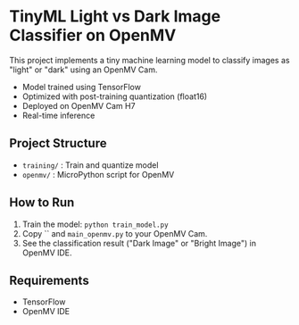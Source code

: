 # TinyML Light vs Dark Image Classifier on OpenMV

This project implements a tiny machine learning model to classify images as "light" or "dark" using an OpenMV Cam.

- Model trained using TensorFlow
- Optimized with post-training quantization (float16)
- Deployed on OpenMV Cam H7
- Real-time inference

## Project Structure
- `training/` : Train and quantize model
- `openmv/` : MicroPython script for OpenMV

## How to Run
1. Train the model: `python train_model.py`
2. Copy `` and `main_openmv.py` to your OpenMV Cam.
3. See the classification result ("Dark Image" or "Bright Image") in OpenMV IDE.

## Requirements
- TensorFlow
- OpenMV IDE
